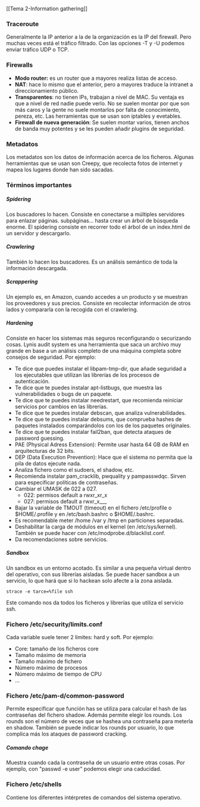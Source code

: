 [[Tema 2-Information gathering]]

### Traceroute
Generalmente la IP anterior a la de la organización es la IP del firewall. Pero muchas veces está el tráfico filtrado. Con las opciones -T y -U podemos enviar tráfico UDP o TCP.

### Firewalls
+ **Modo router:** es un router que a mayores realiza listas de acceso.
+ **NAT**: hace lo mismo que el anterior, pero a mayores traduce la intranet a direccionamiento público.
+ **Transparentes**: no tienen IPs, trabajan a nivel de MAC. Su ventaja es que a nivel de red nadie puede verlo. No se suelen montar por que son más caros y la gente no suele montarlos por falta de conocimiento, pereza, etc. Las herramientas que se usan son iptables y evetables.
+ **Firewall de nueva generación**: Se suelen montar varios, tienen anchos de banda muy potentes y se les pueden añadir plugins de seguridad.

### Metadatos
Los metadatos son los datos de información acerca de los ficheros. Algunas herramientas que se usan son Creepy, que recolecta fotos de internet y mapea los lugares donde han sido sacadas.

### Términos importantes
##### Spidering
Los buscadores lo hacen. Consiste en conectarse a múltiples servidores para enlazar páginas. subpáginas... hasta crear un árbol de búsqueda enorme. El spidering consiste en recorrer todo el árbol de un index.html de un servidor y descargarlo.

##### Crawlering
También lo hacen los buscadores. Es un análisis semántico de toda la información descargada.

##### Scrappering
Un ejemplo es, en Amazon, cuando accedes a un producto y se muestran los proveedores y sus precios. Consiste en recolectar información de otros lados y compararla con la recogida con el crawlering.

##### Hardening
Consiste en hacer los sistemas más seguros reconfigurando o securizando cosas. Lynis audit system es una herramienta que saca un archivo muy grande en base a un análisis completo de una máquina completa sobre consejos de seguridad. Por ejemplo:
+ Te dice que puedes instalar el libpam-tmp-dir, que añade seguridad a los ejecutables que utilizan las librerías de los procesos de autenticación.
+ Te dice que te puedes instalar apt-listbugs, que muestra las vulnerabilidades o bugs de un paquete.
+ Te dice que te puedes instalar needrestart, que recomienda reiniciar servicios por cambios en las librerías.
+ Te dice que te puedes instalar debscan, que analiza vulnerabilidades.
+ Te dice que te puedes instalar debsums, que comprueba hashes de paquetes instalados comparándolos con los de los paquetes originales.
+ Te dice que te puedes instalar fail2ban, que detecta ataques de password guessing.
+ PAE (Physical Adress Extension): Permite usar hasta 64 GB de RAM en arquitecturas de 32 bits.
+ DEP (Data Execution Prevention): Hace que el sistema no permita que la pila de datos ejecute nada.
+ Analiza fichero como el sudoers, el shadow, etc.
+ Recomienda instalar pam_cracklib, pwquality y pampasswdqc. Sirven para especificar políticas de contraseñas.
+ Cambiar el UMASK de 022 a 027. 
	+ 022: permisos default a rwxr_xr_x
	+ 027: permisos default a rwxr_x___
+ Bajar la variable de TMOUT (timeout) en el fichero /etc/profile o $HOME/.profile y en /etc/bash.bashrc o $HOME/.bashrc.
+ Es recomendable meter /home /var y /tmp en particiones separadas.
+ Deshabilitar la carga de módulos en el kernel (en /etc/sys/kernel). También se puede hacer con /etc/modprobe.d/blacklist.conf.
+ Da recomendaciones sobre servicios.
##### Sandbox
Un sandbox es un entorno acotado. Es similar a una pequeña virtual dentro del operativo, con sus librerías aisladas. Se puede hacer sandbox a un servicio, lo que hará que si lo hackean solo afecte a la zona aislada.

```
strace -e tarce=%file ssh
```

Este comando nos da todos los ficheros y librerías que utiliza el servicio ssh.

### Fichero /etc/security/limits.conf
Cada variable suele tener 2 límites: hard y soft. Por ejemplo:
+ Core: tamaño de los ficheros core
+ Tamaño máximo de memoria
+ Tamaño máximo de fichero
+ Número máximo de procesos
+ Número máximo de tiempo de CPU
+ ...

### Fichero /etc/pam-d/common-password
Permite especificar que función has se utiliza para calcular el hash de las contraseñas del fichero shadow. Además permite elegir los rounds. Los rounds son el número de veces que se hashea una contraseña para meterla en shadow. También se puede indicar los rounds por usuario, lo que complica más los ataques de password cracking.

##### Comando chage
Muestra cuando cada la contraseña de un usuario entre otras cosas. Por ejemplo, con "passwd -e user" podemos elegir una caducidad.

### Fichero /etc/shells
Contiene los diferentes intérpretes de comandos del sistema operativo.